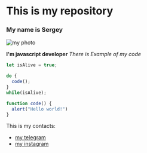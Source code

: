 # This is my repository

### My name is Sergey

![my photo](https://user-images.githubusercontent.com/60629407/139448835-f652c6bd-02bf-4654-8e25-9d947acf7581.png)

**I'm javascript developer**
*There is Example of my code*

```javascript
let isAlive = true;

do {
  code();
}
while(isAlive);

function code() {
  alert("Hello world!")
}
```

This is my contacts:
* [my telegram](telegram.com/sehrormovzh)
* [my instagram](instagram.com)
